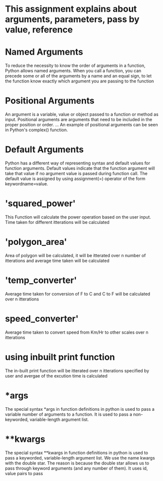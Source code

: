 # This assignment explains about arguments, parameters, pass by value, reference

# Named Arguments
To reduce the necessity to know the order of arguments in a function, Python allows named arguments. When you call a function, you can precede some or all of the arguments by a name and an equal sign, to let the function know exactly which argument you are passing to the function
# Positional Arguments
An argument is a variable, value or object passed to a function or method as input. Positional arguments are arguments that need to be included in the proper position or order. ... An example of positional arguments can be seen in Python's complex() function.
# Default Arguments
Python has a different way of representing syntax and default values for function arguments. Default values indicate that the function argument will take that value if no argument value is passed during function call. The default value is assigned by using assignment(=) operator of the form keywordname=value.
# 'squared_power'
This Function will calculate the power operation based on the user input. Time taken for different itterations will be calculated
# 'polygon_area'
Area of polygon will be calculated, it will be itterated over n number of itterations and average time taken will be calculated

# 'temp_converter'
Average time taken for conversion of F to C and C to F will be calculated over n itterations
# speed_converter'
Average time taken to convert speed from Km/Hr to other scales over n itterations

# using inbuilt print function

The in-built print function will be itterated over n itterations specified by user and avergae of the excution time is calculated

# *args
The special syntax *args in function definitions in python is used to pass a variable number of arguments to a function. It is used to pass a non-keyworded, variable-length argument list.

# **kwargs
The special syntax **kwargs in function definitions in python is used to pass a keyworded, variable-length argument list. We use the name kwargs with the double star. The reason is because the double star allows us to pass through keyword arguments (and any number of them). It uses id, value pairs to pass